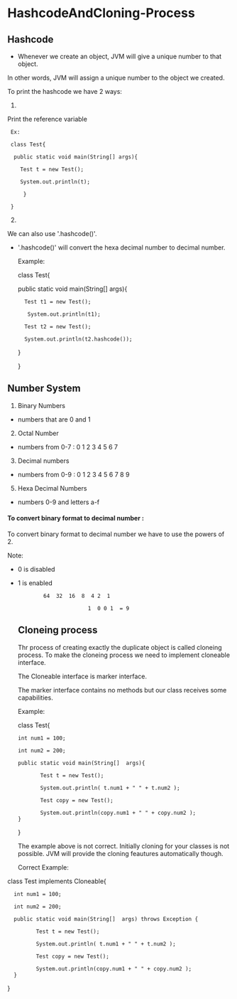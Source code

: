 # HashcodeAndCloning-Process

## Hashcode

- Whenever we create an object, JVM will give a unique number to that object.

 In other words, JVM will assign a unique number to the object we created.

 To print the hashcode we have 2 ways:

 1.

 Print the reference variable

     Ex:

     class Test{

      public static void main(String[] args){
    
        Test t = new Test();
    
        System.out.println(t);
    
         }
    
     }


2.

We can also use '.hashcode()'.

- '.hashcode()' will convert the hexa decimal number to decimal number.


  Example:

  
  class Test{

     public static void main(String[] args){

        Test t1 = new Test();

         System.out.println(t1);

        Test t2 = new Test();
  
        System.out.println(t2.hashcode());
  
     }
  
  }


## Number System

1. Binary Numbers

 - numbers that are 0 and 1
     
2. Octal Number

 - numbers from 0-7 : 0 1 2 3 4 5 6 7
     
3. Decimal numbers

- numbers from 0-9 : 0 1 2 3 4 5 6 7 8 9 
   
5. Hexa Decimal Numbers

- numbers 0-9 and letters a-f




#### To convert binary format to decimal number :


To convert binary format to decimal number we have to use the powers of 2.

Note: 

- 0 is disabled
- 1 is enabled

              64  32  16  8  4 2  1
  
                            1  0 0 1  = 9



  ## Cloneing process

  Thr process of creating exactly the duplicate object is called cloneing process. To make the cloneing process we need to implement cloneable interface.

  The Cloneable interface is marker interface.
  
  The marker interface contains no methods but our class receives some capabilities.


  Example:

  class Test{

      int num1 = 100;

      int num2 = 200;

      public static void main(String[]  args){

             Test t = new Test();

             System.out.println( t.num1 + " " + t.num2 );

             Test copy = new Test();

             System.out.println(copy.num1 + " " + copy.num2 );
      }
  }


  The example above is not correct. Initially cloning for your classes is not possible. JVM will provide the cloning feautures automatically though.


  Correct Example:
  
 class Test implements Cloneable{

      int num1 = 100;

      int num2 = 200;

      public static void main(String[]  args) throws Exception {

             Test t = new Test();

             System.out.println( t.num1 + " " + t.num2 );

             Test copy = new Test();

             System.out.println(copy.num1 + " " + copy.num2 );
      }
  }
  




  
   













     


